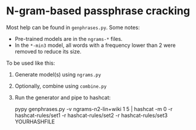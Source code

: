 # N-gram-based passphrase cracking

Most help can be found in `genphrases.py`. Some notes:

- Pre-trained models are in the `ngrams-*` files.
- In the `*-min3` model, all words with a frequency lower than 2 were removed to reduce its size.

To be used like this:

1. Generate model(s) using `ngrams.py`
2. Optionally, combine using `combine.py`
3. Run the generator and pipe to hashcat:

    pypy genphrases.py -v ngrams-n2-lin+wiki 1 5 | hashcat -m 0 -r hashcat-rules/set1 -r hashcat-rules/set2 -r hashcat-rules/set3 YOURHASHFILE

